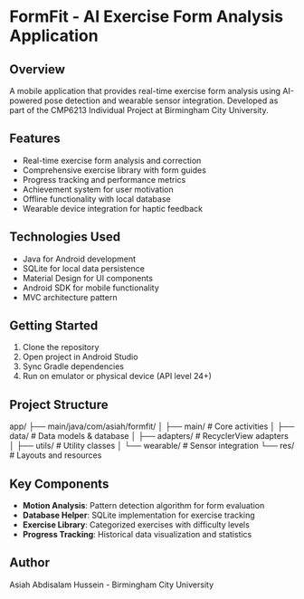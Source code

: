 # FormFit - AI Exercise Form Analysis Application

## Overview
A mobile application that provides real-time exercise form analysis using AI-powered pose detection and wearable sensor integration. Developed as part of the CMP6213 Individual Project at Birmingham City University.

## Features
* Real-time exercise form analysis and correction
* Comprehensive exercise library with form guides
* Progress tracking and performance metrics
* Achievement system for user motivation
* Offline functionality with local database
* Wearable device integration for haptic feedback

## Technologies Used
* Java for Android development
* SQLite for local data persistence
* Material Design for UI components
* Android SDK for mobile functionality
* MVC architecture pattern

## Getting Started
1. Clone the repository
2. Open project in Android Studio
3. Sync Gradle dependencies
4. Run on emulator or physical device (API level 24+)

## Project Structure
app/
├── main/java/com/asiah/formfit/
│   ├── main/              # Core activities
│   ├── data/              # Data models & database
│   ├── adapters/          # RecyclerView adapters
│   ├── utils/             # Utility classes
│   └── wearable/          # Sensor integration
└── res/                   # Layouts and resources

## Key Components
* **Motion Analysis**: Pattern detection algorithm for form evaluation
* **Database Helper**: SQLite implementation for exercise tracking
* **Exercise Library**: Categorized exercises with difficulty levels
* **Progress Tracking**: Historical data visualization and statistics

## Author
Asiah Abdisalam Hussein - Birmingham City University
